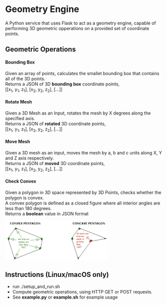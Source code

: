 # Geometry Engine
A Python service that uses Flask to act as a geometry engine, capable of performing 3D geometric opperations on a provided set of coordinate points.

## Geometric Operations
#### Bounding Box 
Given an array of points, calculates the smallet bounding box that contains all of the 3D points.  
Returns a JSON of 3D **bounding box** coordinate points,  
[[x<sub>1</sub>, y<sub>1</sub>, z<sub>1</sub>], [x<sub>2</sub>, y<sub>2</sub>, z<sub>2</sub>], [...]]   

#### Rotate Mesh
Given a 3D Mesh as an Input, rotates the mesh by X degrees along the specified axis.  
Returns a JSON of **rotated** 3D coordinate points,  
[[x<sub>1</sub>, y<sub>1</sub>, z<sub>1</sub>], [x<sub>2</sub>, y<sub>2</sub>, z<sub>2</sub>], [...]]   

#### Move Mesh 
Given a 3D mesh as an input, moves the mesh by a, b and c units along X, Y and Z axis respectively.  
Returns a JSON of **moved** 3D coordinate points,  
[[x<sub>1</sub>, y<sub>1</sub>, z<sub>1</sub>], [x<sub>2</sub>, y<sub>2</sub>, z<sub>2</sub>], [...]]   

#### Check Convex 
Given a polygon in 3D space represented by 3D Points, checks whether the polygon is convex.  
A convex polygon is defined as a closed figure where all interior angles are less than 180 degrees.  
Returns a **boolean** value in JSON format  

    
<img src="images/convex_polygon.png" width="65%" alt="Convex VS Concave Polygon">

## Instructions (Linux/macOS only)
* run ./setup_and_run.sh  
* Compute geometric operations, using HTTP GET or POST requests.
* See **example.py** or **example.sh** for example usage
